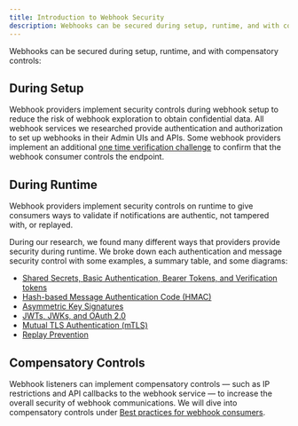 ```yaml
---
title: Introduction to Webhook Security
description: Webhooks can be secured during setup, runtime, and with compensatory controls with techniques like one-time verification, authentication, message integrity, IP restrictions, and API callbacks
---
```


Webhooks can be secured during setup, runtime, and with compensatory controls:

## During Setup

Webhook providers implement security controls during webhook setup to reduce the risk of webhook exploration to obtain confidential data. All webhook services we researched provide authentication and authorization to set up webhooks in their Admin UIs and APIs.
Some webhook providers implement an additional [one time verification challenge](/security/one-time-verification-challenge) to confirm that the webhook consumer controls the endpoint.

## During Runtime

Webhook providers implement security controls on runtime to give consumers ways to validate if notifications are authentic, not tampered with, or replayed.

During our research, we found many different ways that providers provide security during runtime. We broke down each authentication and message security control with some examples, a summary table, and some diagrams:

- [Shared Secrets, Basic Authentication, Bearer Tokens, and Verification tokens](/security/shared-secret)
- [Hash-based Message Authentication Code (HMAC)](/security/hmac)
- [Asymmetric Key Signatures](/security/asymmetric-key-signatures)
- [JWTs, JWKs, and OAuth 2.0](/security/jwt-jwk-oauth2)
- [Mutual TLS Authentication (mTLS)](/security/end-to-end-encryption)
- [Replay Prevention](/security/replay-prevention)

## Compensatory Controls

Webhook listeners can implement compensatory controls — such as IP restrictions and API callbacks to the webhook service — to increase the overall security of webhook communications. We will dive into compensatory controls under [Best practices for webhook consumers](/best-practices/webhook-consumers).
